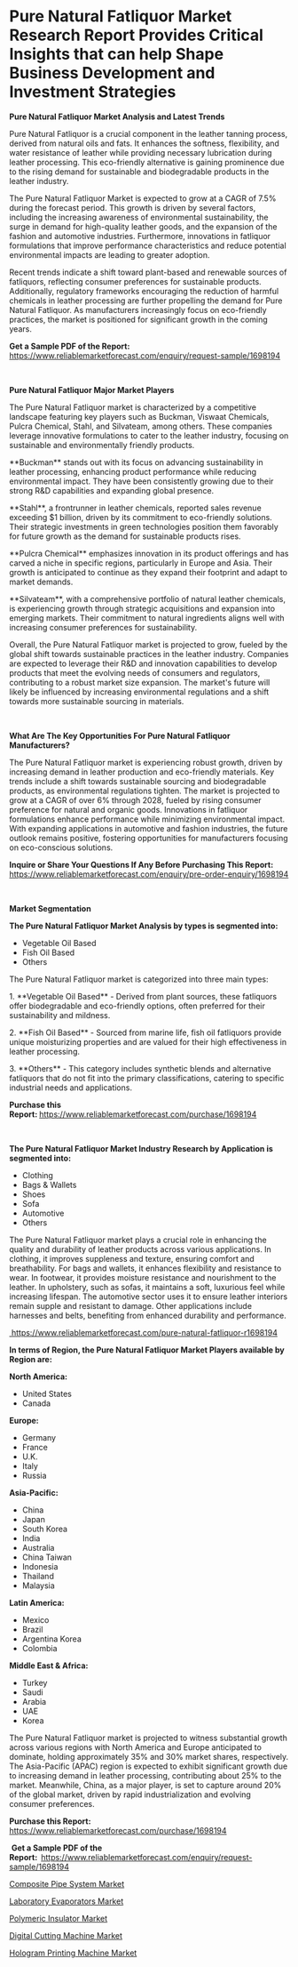 <p><h1>Pure Natural Fatliquor Market Research Report Provides Critical Insights that can help Shape Business Development and Investment Strategies</h1></p><p><strong>Pure Natural Fatliquor Market Analysis and Latest Trends</strong></p>
<p><p>Pure Natural Fatliquor is a crucial component in the leather tanning process, derived from natural oils and fats. It enhances the softness, flexibility, and water resistance of leather while providing necessary lubrication during leather processing. This eco-friendly alternative is gaining prominence due to the rising demand for sustainable and biodegradable products in the leather industry.</p><p>The Pure Natural Fatliquor Market is expected to grow at a CAGR of 7.5% during the forecast period. This growth is driven by several factors, including the increasing awareness of environmental sustainability, the surge in demand for high-quality leather goods, and the expansion of the fashion and automotive industries. Furthermore, innovations in fatliquor formulations that improve performance characteristics and reduce potential environmental impacts are leading to greater adoption.</p><p>Recent trends indicate a shift toward plant-based and renewable sources of fatliquors, reflecting consumer preferences for sustainable products. Additionally, regulatory frameworks encouraging the reduction of harmful chemicals in leather processing are further propelling the demand for Pure Natural Fatliquor. As manufacturers increasingly focus on eco-friendly practices, the market is positioned for significant growth in the coming years.</p></p>
<p><strong>Get a Sample PDF of the Report:&nbsp;</strong> <a href="https://www.reliablemarketforecast.com/enquiry/request-sample/1698194?utm_campaign=1130&utm_medium=2&utm_source=Github&utm_content=ia&utm_term=16122024&utm_id=pure-natural-fatliquor">https://www.reliablemarketforecast.com/enquiry/request-sample/1698194</a></p>
<p>&nbsp;</p>
<p><strong>Pure Natural Fatliquor Major Market Players</strong></p>
<p><p>The Pure Natural Fatliquor market is characterized by a competitive landscape featuring key players such as Buckman, Viswaat Chemicals, Pulcra Chemical, Stahl, and Silvateam, among others. These companies leverage innovative formulations to cater to the leather industry, focusing on sustainable and environmentally friendly products.</p><p>**Buckman** stands out with its focus on advancing sustainability in leather processing, enhancing product performance while reducing environmental impact. They have been consistently growing due to their strong R&D capabilities and expanding global presence.</p><p>**Stahl**, a frontrunner in leather chemicals, reported sales revenue exceeding $1 billion, driven by its commitment to eco-friendly solutions. Their strategic investments in green technologies position them favorably for future growth as the demand for sustainable products rises.</p><p>**Pulcra Chemical** emphasizes innovation in its product offerings and has carved a niche in specific regions, particularly in Europe and Asia. Their growth is anticipated to continue as they expand their footprint and adapt to market demands.</p><p>**Silvateam**, with a comprehensive portfolio of natural leather chemicals, is experiencing growth through strategic acquisitions and expansion into emerging markets. Their commitment to natural ingredients aligns well with increasing consumer preferences for sustainability.</p><p>Overall, the Pure Natural Fatliquor market is projected to grow, fueled by the global shift towards sustainable practices in the leather industry. Companies are expected to leverage their R&D and innovation capabilities to develop products that meet the evolving needs of consumers and regulators, contributing to a robust market size expansion. The market's future will likely be influenced by increasing environmental regulations and a shift towards more sustainable sourcing in materials.</p></p>
<p>&nbsp;</p>
<p><strong>What Are The Key Opportunities For Pure Natural Fatliquor Manufacturers?</strong></p>
<p><p>The Pure Natural Fatliquor market is experiencing robust growth, driven by increasing demand in leather production and eco-friendly materials. Key trends include a shift towards sustainable sourcing and biodegradable products, as environmental regulations tighten. The market is projected to grow at a CAGR of over 6% through 2028, fueled by rising consumer preference for natural and organic goods. Innovations in fatliquor formulations enhance performance while minimizing environmental impact. With expanding applications in automotive and fashion industries, the future outlook remains positive, fostering opportunities for manufacturers focusing on eco-conscious solutions.</p></p>
<p><strong>Inquire or Share Your Questions If Any Before Purchasing This Report:</strong> <a href="https://www.reliablemarketforecast.com/enquiry/pre-order-enquiry/1698194?utm_campaign=1130&utm_medium=2&utm_source=Github&utm_content=ia&utm_term=16122024&utm_id=pure-natural-fatliquor">https://www.reliablemarketforecast.com/enquiry/pre-order-enquiry/1698194</a></p>
<p>&nbsp;</p>
<p><strong>Market Segmentation</strong></p>
<p><strong>The Pure Natural Fatliquor Market Analysis by types is segmented into:</strong></p>
<p><ul><li>Vegetable Oil Based</li><li>Fish Oil Based</li><li>Others</li></ul></p>
<p><p>The Pure Natural Fatliquor market is categorized into three main types: </p><p>1. **Vegetable Oil Based** - Derived from plant sources, these fatliquors offer biodegradable and eco-friendly options, often preferred for their sustainability and mildness.</p><p>   </p><p>2. **Fish Oil Based** - Sourced from marine life, fish oil fatliquors provide unique moisturizing properties and are valued for their high effectiveness in leather processing.</p><p>3. **Others** - This category includes synthetic blends and alternative fatliquors that do not fit into the primary classifications, catering to specific industrial needs and applications.</p></p>
<p><strong>Purchase this Report:&nbsp;</strong><a href="https://www.reliablemarketforecast.com/purchase/1698194?utm_campaign=1130&utm_medium=2&utm_source=Github&utm_content=ia&utm_term=16122024&utm_id=pure-natural-fatliquor">https://www.reliablemarketforecast.com/purchase/1698194</a></p>
<p>&nbsp;</p>
<p><strong>The Pure Natural Fatliquor Market Industry Research by Application is segmented into:</strong></p>
<p><ul><li>Clothing</li><li>Bags & Wallets</li><li>Shoes</li><li>Sofa</li><li>Automotive</li><li>Others</li></ul></p>
<p><p>The Pure Natural Fatliquor market plays a crucial role in enhancing the quality and durability of leather products across various applications. In clothing, it improves suppleness and texture, ensuring comfort and breathability. For bags and wallets, it enhances flexibility and resistance to wear. In footwear, it provides moisture resistance and nourishment to the leather. In upholstery, such as sofas, it maintains a soft, luxurious feel while increasing lifespan. The automotive sector uses it to ensure leather interiors remain supple and resistant to damage. Other applications include harnesses and belts, benefiting from enhanced durability and performance.</p></p>
<p><a href="https://www.reliablemarketforecast.com/pure-natural-fatliquor-r1698194?utm_campaign=1130&utm_medium=2&utm_source=Github&utm_content=ia&utm_term=16122024&utm_id=pure-natural-fatliquor">&nbsp;https://www.reliablemarketforecast.com/pure-natural-fatliquor-r1698194</a></p>
<p><strong>In terms of Region, the Pure Natural Fatliquor Market Players available by Region are:</strong></p>
<p>
    <p> <strong> North America: </strong>
        <ul>
            <li>United States</li>
            <li>Canada</li>
        </ul>
        </p> 
    <p> <strong> Europe: </strong>
        <ul>
            <li>Germany</li>
            <li>France</li>
            <li>U.K.</li>
            <li>Italy</li>
            <li>Russia</li>
        </ul>
        </p> 
    <p> <strong> Asia-Pacific: </strong>
        <ul>
            <li>China</li>
            <li>Japan</li>
            <li>South Korea</li>
            <li>India</li>
            <li>Australia</li>
            <li>China Taiwan</li>
            <li>Indonesia</li>
            <li>Thailand</li>
            <li>Malaysia</li>
        </ul>
        </p> 
    <p> <strong> Latin America: </strong>
        <ul>
            <li>Mexico</li>
            <li>Brazil</li>
            <li>Argentina Korea</li>
            <li>Colombia</li>
        </ul>
        </p> 
    <p> <strong> Middle East & Africa: </strong>
        <ul>
            <li>Turkey</li>
            <li>Saudi</li>
            <li>Arabia</li>
            <li>UAE</li>
            <li>Korea</li>
        </ul>
    </p>
    </p>
<p><p>The Pure Natural Fatliquor market is projected to witness substantial growth across various regions with North America and Europe anticipated to dominate, holding approximately 35% and 30% market shares, respectively. The Asia-Pacific (APAC) region is expected to exhibit significant growth due to increasing demand in leather processing, contributing about 25% to the market. Meanwhile, China, as a major player, is set to capture around 20% of the global market, driven by rapid industrialization and evolving consumer preferences.</p></p>
<p><strong>Purchase this Report: </strong><a href="https://www.reliablemarketforecast.com/purchase/1698194?utm_campaign=1130&utm_medium=2&utm_source=Github&utm_content=ia&utm_term=16122024&utm_id=pure-natural-fatliquor">https://www.reliablemarketforecast.com/purchase/1698194</a></p>
<p>&nbsp;<strong>Get a Sample PDF of the Report:&nbsp;&nbsp;</strong><a href="https://www.reliablemarketforecast.com/enquiry/request-sample/1698194?utm_campaign=1130&utm_medium=2&utm_source=Github&utm_content=ia&utm_term=16122024&utm_id=pure-natural-fatliquor">https://www.reliablemarketforecast.com/enquiry/request-sample/1698194</a></p>
<p><strong></strong></p>
<p><p><a href="https://www.linkedin.com/pulse/why-composite-pipe-system-market-thriving-55-cagr-through-2031-3arzf?utm_campaign=1130&utm_medium=2&utm_source=Github&utm_content=ia&utm_term=16122024&utm_id=pure-natural-fatliquor">Composite Pipe System Market</a></p><p><a href="https://github.com/RickHolmes3/Market-Research-Report-List-7/blob/main/laboratory-evaporators-market.md?utm_campaign=1130&utm_medium=2&utm_source=Github&utm_content=ia&utm_term=16122024&utm_id=pure-natural-fatliquor">Laboratory Evaporators Market</a></p><p><a href="https://www.linkedin.com/pulse/polymeric-insulator-industry-analysis-report-market-size-gifzf?utm_campaign=1130&utm_medium=2&utm_source=Github&utm_content=ia&utm_term=16122024&utm_id=pure-natural-fatliquor">Polymeric Insulator Market</a></p><p><a href="https://www.linkedin.com/pulse/digital-cutting-machine-market-overview-global-trends-future-zo3qf?utm_campaign=1130&utm_medium=2&utm_source=Github&utm_content=ia&utm_term=16122024&utm_id=pure-natural-fatliquor">Digital Cutting Machine Market</a></p><p><a href="https://www.linkedin.com/pulse/hologram-printing-machine-market-research-industry-data-forecasted-hcvpf?utm_campaign=1130&utm_medium=2&utm_source=Github&utm_content=ia&utm_term=16122024&utm_id=pure-natural-fatliquor">Hologram Printing Machine Market</a></p></p>